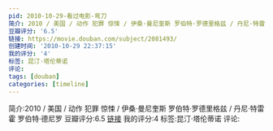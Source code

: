 ```yaml
---
pid: 2010-10-29-看过电影-弯刀
简介: 2010 / 美国 / 动作 犯罪 惊悚 / 伊桑·曼尼奎斯 罗伯特·罗德里格兹 / 丹尼·特雷霍 罗伯特·德尼罗
豆瓣评分: '6.5'
链接: https://movie.douban.com/subject/2081493/
创建时间: '2010-10-29 22:37:15'
我的评分: '4'
标签: 昆汀·塔伦蒂诺
评论:
tags: [douban]
categories: [timeline]
---
```

简介:2010 / 美国 / 动作 犯罪 惊悚 / 伊桑·曼尼奎斯 罗伯特·罗德里格兹 / 丹尼·特雷霍 罗伯特·德尼罗
豆瓣评分:6.5
[链接](https://movie.douban.com/subject/2081493/)
我的评分:4
标签:昆汀·塔伦蒂诺
评论:
